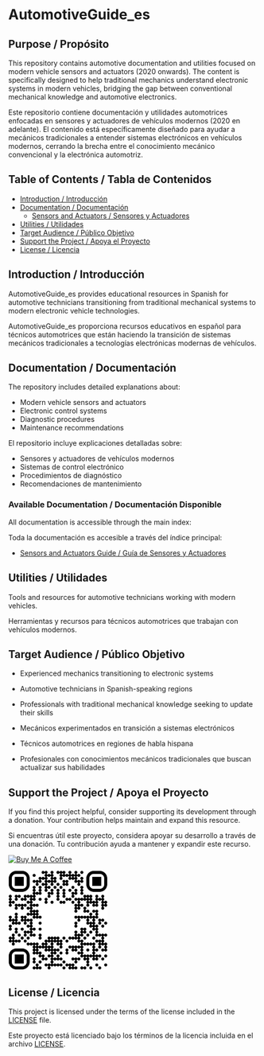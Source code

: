 # AutomotiveGuide_es

## Purpose / Propósito

This repository contains automotive documentation and utilities focused on modern vehicle sensors and actuators (2020 onwards). The content is specifically designed to help traditional mechanics understand electronic systems in modern vehicles, bridging the gap between conventional mechanical knowledge and automotive electronics.

Este repositorio contiene documentación y utilidades automotrices enfocadas en sensores y actuadores de vehículos modernos (2020 en adelante). El contenido está específicamente diseñado para ayudar a mecánicos tradicionales a entender sistemas electrónicos en vehículos modernos, cerrando la brecha entre el conocimiento mecánico convencional y la electrónica automotriz.

## Table of Contents / Tabla de Contenidos

- [Introduction / Introducción](#introduction--introducción)
- [Documentation / Documentación](#documentation--documentación)
  - [Sensors and Actuators / Sensores y Actuadores](docs/sensores-y-actuadores.md)
- [Utilities / Utilidades](#utilities--utilidades)
- [Target Audience / Público Objetivo](#target-audience--público-objetivo)
- [Support the Project / Apoya el Proyecto](#support-the-project--apoya-el-proyecto)
- [License / Licencia](#license--licencia)

## Introduction / Introducción

AutomotiveGuide_es provides educational resources in Spanish for automotive technicians transitioning from traditional mechanical systems to modern electronic vehicle technologies.

AutomotiveGuide_es proporciona recursos educativos en español para técnicos automotrices que están haciendo la transición de sistemas mecánicos tradicionales a tecnologías electrónicas modernas de vehículos.

## Documentation / Documentación

The repository includes detailed explanations about:
- Modern vehicle sensors and actuators
- Electronic control systems
- Diagnostic procedures
- Maintenance recommendations

El repositorio incluye explicaciones detalladas sobre:
- Sensores y actuadores de vehículos modernos
- Sistemas de control electrónico
- Procedimientos de diagnóstico
- Recomendaciones de mantenimiento

### Available Documentation / Documentación Disponible

All documentation is accessible through the main index:

Toda la documentación es accesible a través del índice principal:

- [Sensors and Actuators Guide / Guía de Sensores y Actuadores](docs/sensores-y-actuadores.md)

## Utilities / Utilidades

Tools and resources for automotive technicians working with modern vehicles.

Herramientas y recursos para técnicos automotrices que trabajan con vehículos modernos.

## Target Audience / Público Objetivo

- Experienced mechanics transitioning to electronic systems
- Automotive technicians in Spanish-speaking regions
- Professionals with traditional mechanical knowledge seeking to update their skills

- Mecánicos experimentados en transición a sistemas electrónicos
- Técnicos automotrices en regiones de habla hispana
- Profesionales con conocimientos mecánicos tradicionales que buscan actualizar sus habilidades

## Support the Project / Apoya el Proyecto

If you find this project helpful, consider supporting its development through a donation. Your contribution helps maintain and expand this resource.

Si encuentras útil este proyecto, considera apoyar su desarrollo a través de una donación. Tu contribución ayuda a mantener y expandir este recurso.

[![Buy Me A Coffee](https://www.buymeacoffee.com/assets/img/custom_images/orange_img.png)](https://buymeacoffee.com/d1f0ajzkk8)

<img src="bmc_qr.png" alt="Buy Me A Coffee QR Code" width="200"/>

## License / Licencia

This project is licensed under the terms of the license included in the [LICENSE](LICENSE) file.

Este proyecto está licenciado bajo los términos de la licencia incluida en el archivo [LICENSE](LICENSE).
